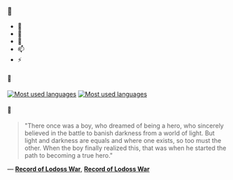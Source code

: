 ### 👋

- 🔭
- 🌱
- 💬
- 📫
- ⚡

#### 🧏

[![Most used languages](https://github-readme-stats-aynah.vercel.app/api/top-langs/?username=aynh&theme=solarized-dark&langs_count=6&layout=compact&hide_title=true)](https://github.com/anuraghazra/github-readme-stats#gh-dark-mode-only)
[![Most used languages](https://github-readme-stats-aynah.vercel.app/api/top-langs/?username=aynh&theme=solarized-light&langs_count=6&layout=compact&hide_title=true)](https://github.com/anuraghazra/github-readme-stats#gh-light-mode-only)

#### 💬

> "There once was a boy, who dreamed of being a hero, who sincerely believed in the battle to banish darkness from a world of light. But light and darkness are equals and where one exists, so too must the other. When the boy finally realized this, that was when he started the path to becoming a true hero."

&mdash; [**Record of Lodoss War**](https://myanimelist.net/character.php?q=Record%20of%20Lodoss%20War&cat=character), [**Record of Lodoss War**](https://myanimelist.net/search/all?q=Record%20of%20Lodoss%20War&cat=all)
